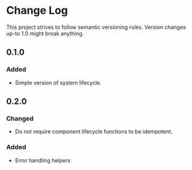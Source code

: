 # Change Log
This project strives to follow semantic versioning rules. Version changes up-to 1.0 might break anything.

## 0.1.0
### Added
- Simple version of system lifecycle.

## 0.2.0
### Changed
- Do not require component lifecycle functions to be idempotent.
### Added
- Error handling helpers
